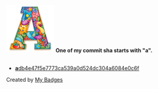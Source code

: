 <img src="https://github.com/my-badges/my-badges/blob/master/badges/abc-commit/a-commit.png?raw=true" alt="One of my commit sha starts with &quot;a&quot;." title="One of my commit sha starts with &quot;a&quot;." width="128">
<strong>One of my commit sha starts with &quot;a&quot;.</strong>
<br><br>

- <a href="https://github.com/dwesh163/WLed-UI/commit/adb4e47f5e7773ca539a0d524dc304a6084e0c6f"><strong>a</strong>db4e47f5e7773ca539a0d524dc304a6084e0c6f</a>


Created by <a href="https://github.com/my-badges/my-badges">My Badges</a>